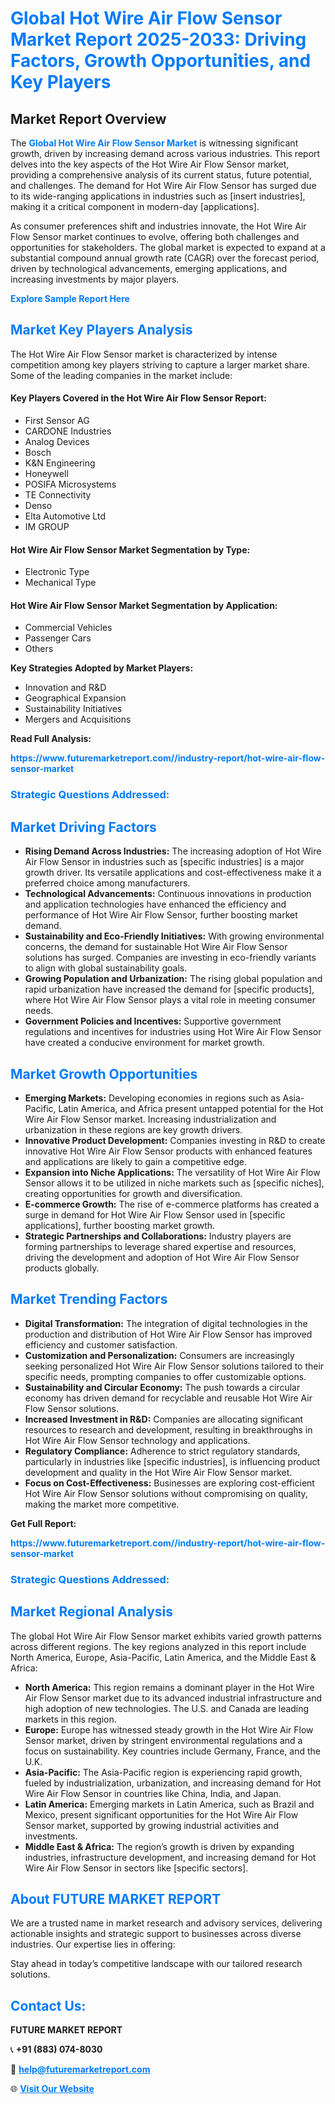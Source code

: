 <h1 style="color: #007BFF;">Global Hot Wire Air Flow Sensor Market Report 2025-2033: Driving Factors, Growth Opportunities, and Key Players</h1>

<section id="overview">
<h2>Market Report Overview</h2>
<p>The <a href="https://www.futuremarketreport.com//industry-report/hot-wire-air-flow-sensor-market" style="color: #007BFF; text-decoration: none;"><strong>Global Hot Wire Air Flow Sensor Market</strong></a> is witnessing significant growth, driven by increasing demand across various industries. This report delves into the key aspects of the Hot Wire Air Flow Sensor market, providing a comprehensive analysis of its current status, future potential, and challenges. The demand for Hot Wire Air Flow Sensor has surged due to its wide-ranging applications in industries such as [insert industries], making it a critical component in modern-day [applications].</p>
<p>As consumer preferences shift and industries innovate, the Hot Wire Air Flow Sensor market continues to evolve, offering both challenges and opportunities for stakeholders. The global market is expected to expand at a substantial compound annual growth rate (CAGR) over the forecast period, driven by technological advancements, emerging applications, and increasing investments by major players.</p>
</section>

<section id="overview">
<p><a href="https://www.futuremarketreport.com//request-sample/reportId=75622" style="color: #007BFF; text-decoration: none;"><strong>Explore Sample Report Here</strong></a></p>
</section>

<section id="key-players">
<h2 style="color: #007BFF;">Market Key Players Analysis</h2>
<p>The Hot Wire Air Flow Sensor market is characterized by intense competition among key players striving to capture a larger market share. Some of the leading companies in the market include:</p>
<h4>Key Players Covered in the Hot Wire Air Flow Sensor Report:</h4>
<ul><li>First Sensor AG</li><li>CARDONE Industries</li><li>Analog Devices</li><li>Bosch</li><li>K&amp;N Engineering</li><li>Honeywell</li><li>POSIFA Microsystems</li><li>TE Connectivity</li><li>Denso</li><li>Elta Automotive Ltd</li><li>IM GROUP</li></ul>
<h4>Hot Wire Air Flow Sensor Market Segmentation by Type:</h4>
<ul><li>Electronic Type</li><li>Mechanical Type</li></ul>

<h4>Hot Wire Air Flow Sensor Market Segmentation by Application:</h4>
<ul><li>Commercial Vehicles</li><li>Passenger Cars</li><li>Others</li></ul>
<p><strong>Key Strategies Adopted by Market Players:</strong></p>
<ul>
<li>Innovation and R&D</li>
<li>Geographical Expansion</li>
<li>Sustainability Initiatives</li>
<li>Mergers and Acquisitions</li>
</ul>
</section>

<section>
<p><strong>Read Full Analysis: </strong></p><a href="https://www.futuremarketreport.com//industry-report/hot-wire-air-flow-sensor-market" style="color: #007BFF; text-decoration: none;"><strong>https://www.futuremarketreport.com//industry-report/hot-wire-air-flow-sensor-market</strong></a>
<h3 style="color: #007BFF;">Strategic Questions Addressed:</h3>
</section>

<section id="driving-factors">
<h2 style="color: #007BFF;">Market Driving Factors</h2>
<ul>
<li><strong>Rising Demand Across Industries:</strong> The increasing adoption of Hot Wire Air Flow Sensor in industries such as [specific industries] is a major growth driver. Its versatile applications and cost-effectiveness make it a preferred choice among manufacturers.</li>
<li><strong>Technological Advancements:</strong> Continuous innovations in production and application technologies have enhanced the efficiency and performance of Hot Wire Air Flow Sensor, further boosting market demand.</li>
<li><strong>Sustainability and Eco-Friendly Initiatives:</strong> With growing environmental concerns, the demand for sustainable Hot Wire Air Flow Sensor solutions has surged. Companies are investing in eco-friendly variants to align with global sustainability goals.</li>
<li><strong>Growing Population and Urbanization:</strong> The rising global population and rapid urbanization have increased the demand for [specific products], where Hot Wire Air Flow Sensor plays a vital role in meeting consumer needs.</li>
<li><strong>Government Policies and Incentives:</strong> Supportive government regulations and incentives for industries using Hot Wire Air Flow Sensor have created a conducive environment for market growth.</li>
</ul>
</section>

<section id="growth-opportunities">
<h2 style="color: #007BFF;">Market Growth Opportunities</h2>
<ul>
<li><strong>Emerging Markets:</strong> Developing economies in regions such as Asia-Pacific, Latin America, and Africa present untapped potential for the Hot Wire Air Flow Sensor market. Increasing industrialization and urbanization in these regions are key growth drivers.</li>
<li><strong>Innovative Product Development:</strong> Companies investing in R&D to create innovative Hot Wire Air Flow Sensor products with enhanced features and applications are likely to gain a competitive edge.</li>
<li><strong>Expansion into Niche Applications:</strong> The versatility of Hot Wire Air Flow Sensor allows it to be utilized in niche markets such as [specific niches], creating opportunities for growth and diversification.</li>
<li><strong>E-commerce Growth:</strong> The rise of e-commerce platforms has created a surge in demand for Hot Wire Air Flow Sensor used in [specific applications], further boosting market growth.</li>
<li><strong>Strategic Partnerships and Collaborations:</strong> Industry players are forming partnerships to leverage shared expertise and resources, driving the development and adoption of Hot Wire Air Flow Sensor products globally.</li>
</ul>
</section>

<section id="trending-factors">
<h2 style="color: #007BFF;">Market Trending Factors</h2>
<ul>
<li><strong>Digital Transformation:</strong> The integration of digital technologies in the production and distribution of Hot Wire Air Flow Sensor has improved efficiency and customer satisfaction.</li>
<li><strong>Customization and Personalization:</strong> Consumers are increasingly seeking personalized Hot Wire Air Flow Sensor solutions tailored to their specific needs, prompting companies to offer customizable options.</li>
<li><strong>Sustainability and Circular Economy:</strong> The push towards a circular economy has driven demand for recyclable and reusable Hot Wire Air Flow Sensor solutions.</li>
<li><strong>Increased Investment in R&D:</strong> Companies are allocating significant resources to research and development, resulting in breakthroughs in Hot Wire Air Flow Sensor technology and applications.</li>
<li><strong>Regulatory Compliance:</strong> Adherence to strict regulatory standards, particularly in industries like [specific industries], is influencing product development and quality in the Hot Wire Air Flow Sensor market.</li>
<li><strong>Focus on Cost-Effectiveness:</strong> Businesses are exploring cost-efficient Hot Wire Air Flow Sensor solutions without compromising on quality, making the market more competitive.</li>
</ul>
</section>

<section>
<p><strong>Get Full Report: </strong></p><a href="https://www.futuremarketreport.com//industry-report/hot-wire-air-flow-sensor-market" style="color: #007BFF; text-decoration: none;"><strong>https://www.futuremarketreport.com//industry-report/hot-wire-air-flow-sensor-market</strong></a>
<h3 style="color: #007BFF;">Strategic Questions Addressed:</h3>
</section>


<section id="regional-analysis">
<h2 style="color: #007BFF;">Market Regional Analysis</h2>
<p>The global Hot Wire Air Flow Sensor market exhibits varied growth patterns across different regions. The key regions analyzed in this report include North America, Europe, Asia-Pacific, Latin America, and the Middle East & Africa:</p>
<ul>
<li><strong>North America:</strong> This region remains a dominant player in the Hot Wire Air Flow Sensor market due to its advanced industrial infrastructure and high adoption of new technologies. The U.S. and Canada are leading markets in this region.</li>
<li><strong>Europe:</strong> Europe has witnessed steady growth in the Hot Wire Air Flow Sensor market, driven by stringent environmental regulations and a focus on sustainability. Key countries include Germany, France, and the U.K.</li>
<li><strong>Asia-Pacific:</strong> The Asia-Pacific region is experiencing rapid growth, fueled by industrialization, urbanization, and increasing demand for Hot Wire Air Flow Sensor in countries like China, India, and Japan.</li>
<li><strong>Latin America:</strong> Emerging markets in Latin America, such as Brazil and Mexico, present significant opportunities for the Hot Wire Air Flow Sensor market, supported by growing industrial activities and investments.</li>
<li><strong>Middle East & Africa:</strong> The region’s growth is driven by expanding industries, infrastructure development, and increasing demand for Hot Wire Air Flow Sensor in sectors like [specific sectors].</li>
</ul>
</section>

<footer>
<h2 style="color: #007BFF;">About FUTURE MARKET REPORT</h2>
<p>We are a trusted name in market research and advisory services, delivering actionable insights and strategic support to businesses across diverse industries. Our expertise lies in offering:</p>

<p>Stay ahead in today’s competitive landscape with our tailored research solutions.</p>

<h2 style="color: #007BFF;">Contact Us:</h2>
<p><strong>FUTURE MARKET REPORT</strong></p>
<p>📞 <strong>+91 (883) 074-8030</strong></p>
<p>📧 <strong><a href="mailto:help@futuremarketreport.com" style="color: #007BFF;">help@futuremarketreport.com</a></strong></p>
<p>🌐 <strong><a href="https://www.futuremarketreport.com/" style="color: #007BFF;">Visit Our Website</a></strong></p>
</footer>